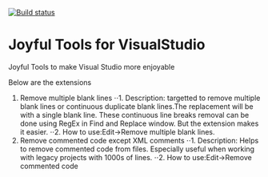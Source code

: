[![Build status](https://ci.appveyor.com/api/projects/status/ufqa23xufffi3k92?svg=true)](https://ci.appveyor.com/project/joymon/joyful-visualstudio)
# Joyful Tools for VisualStudio
Joyful Tools to make Visual Studio more enjoyable

Below are the extensions

 1. Remove multiple blank lines
 ⋅⋅1. Description: targetted to remove multiple blank lines or continuous duplicate blank lines.The replacement will be with a single blank line.   These continuous line breaks removal can be done using RegEx in Find and Replace window. But the extension makes it easier. 
 ⋅⋅2. How to use:Edit->Remove multiple blank lines. 
 2. Remove commented code except XML comments 
 ⋅⋅1. Description: Helps to remove commented code from files. Especially useful when working with legacy projects with 1000s of lines. 
 ⋅⋅2. How to use:Edit->Remove commented code 
